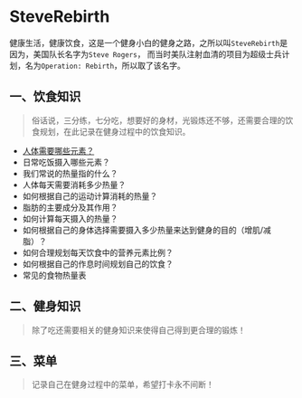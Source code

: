 # SteveRebirth
健康生活，健康饮食，这是一个健身小白的健身之路，之所以叫`SteveRebirth`是因为，美国队长名字为`Steve Rogers`，
而当时美队注射血清的项目为超级士兵计划，名为`Operation: Rebirth`，所以取了该名字。

## 一、饮食知识
>俗话说，三分练，七分吃，想要好的身材，光锻炼还不够，还需要合理的饮食规划，在此记录在健身过程中的饮食知识。

* [人体需要哪些元素？](/diet/section_1_1.md)
* 日常吃饭摄入哪些元素？
* 我们常说的热量指的什么？
* 人体每天需要消耗多少热量？
* 如何根据自己的运动计算消耗的热量？
* 脂肪的主要成分及其作用？
* 如何计算每天摄入的热量？
* 如何根据自己的身体选择需要摄入多少热量来达到健身的目的（增肌/减脂）？
* 如何合理规划每天饮食中的营养元素比例？
* 如何根据自己的作息时间规划自己的饮食？
* 常见的食物热量表

## 二、健身知识
>除了吃还需要相关的健身知识来使得自己得到更合理的锻炼！

## 三、菜单
>记录自己在健身过程中的菜单，希望打卡永不间断！